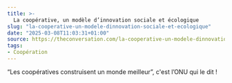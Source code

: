 ```yaml
---
title: >-
  La coopérative, un modèle d’innovation sociale et écologique
slug: "la-cooperative-un-modele-dinnovation-sociale-et-ecologique"
date: "2025-03-08T11:03:31+01:00"
source: https://theconversation.com/la-cooperative-un-modele-dinnovation-sociale-et-ecologique-244955
tags:
- Coopération
---
```


“Les coopératives construisent un monde meilleur”, c'est l’ONU qui le dit ! 
